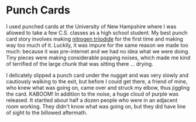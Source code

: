 # Punch Cards

I used punched cards at the University of New Hampshire where I was
allowed to take a few C.S. classes as a high school student. My best
punch card story involves making [nitrogen
triiodide](https://www.youtube.com/watch?v=DFfRqoIdArM&authuser=0) for
the first time and making way too much of it. Luckily, it was
impure for the same reason we made too much: because it was
pre-internet and we had no idea what we were doing. Tiny pieces
were making considerable popping noises, which made me kind of
terrified of the large chunk that was sitting there &hellip; drying.

I delicately slipped a punch card under the nugget and was very slowly
and cautiously walking to the exit, but before I could get there, a
friend of mine, who knew what was going on, came over and struck my
elbow, thus jiggling the card. KABOOM! In addition to the noise, a
huge cloud of purple was released. It startled about half a dozen
people who were in an adjacent room working. They didn't know what
was going on, but they did have line of sight to the billowed
aftermath.
